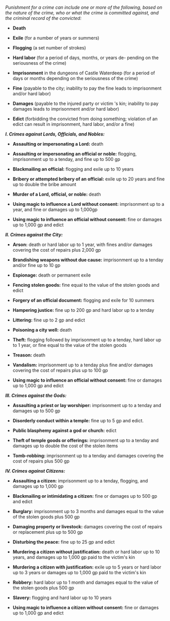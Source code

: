 _Punishment for a crime can include one or more of the following, based on the nature of the crime, who or what the crime is committed against, and the criminal record of the convicted:_

-   **Death**
    
-   **Exile** (for a number of years or summers)
    
-   **Flogging** (a set number of strokes)
    
-   **Hard labor** (for a period of days, months, or years de- pending on the seriousness of the crime)
    
-   **Imprisonment** in the dungeons of Castle Waterdeep (for a period of days or months depending on the seriousness of the crime)
    
-   **Fine** (payable to the city; inability to pay the fine leads to imprisonment and/or hard labor)
    
-   **Damages** (payable to the injured party or victim 's kin; inability to pay damages leads to imprisonment and/or hard labor)
    
-   **Edict** (forbidding the convicted from doing something; violation of an edict can result in imprisonment, hard labor, and/or a fine)
    

_**I. Crimes against Lords, Officials, and Nobles:**_

-   **Assaulting or impersonating a Lord:** death
    
-   **Assaulting or impersonating an official or noble:** flogging, imprisonment up to a tenday, and fine up to 500 gp
    
-   **Blackmailing an official:** flogging and exile up to 10 years
    
-   **Bribery or attempted bribery of an official:** exile up to 20 years and fine up to double the bribe amount
    
-   **Murder of a Lord, official, or noble:** death
    
-   **Using magic to influence a Lord without consent:** imprisonment up to a year, and fine or damages up to 1,000gp
    
-   **Using magic to influence an official without consent:** fine or damages up to 1,000 gp and edict
    

_**II. Crimes against the City:**_

-   **Arson:** death or hard labor up to 1 year, with fines and/or damages covering the cost of repairs plus 2,000 gp
    
-   **Brandishing weapons without due cause:** imprisonment up to a tenday and/or fine up to 10 gp
    
-   **Espionage:** death or permanent exile
    
-   **Fencing stolen goods:** fine equal to the value of the stolen goods and edict
    
-   **Forgery of an official document:** flogging and exile for 10 summers
    
-   **Hampering justice:** fine up to 200 gp and hard labor up to a tenday
    
-   **Littering:** fine up to 2 gp and edict
    
-   **Poisoning a city well:** death
    
-   **Theft:** flogging followed by imprisonment up to a tenday, hard labor up to 1 year, or fine equal to the value of the stolen goods
    
-   **Treason:** death
    
-   **Vandalism:** imprisonment up to a tenday plus fine and/or damages covering the cost of repairs plus up to 100 gp
    
-   **Using magic to influence an official without consent:** fine or damages up to 1,000 gp and edict
    

_**III. Crimes against the Gods:**_

-   **Assaulting a priest or lay worshiper:** imprisonment up to a tenday and damages up to 500 gp
    
-   **Disorderly conduct within a temple:** fine up to 5 gp and edict.
    
-   **Public blasphemy against a god or church:** edict
    
-   **Theft of temple goods or offerings:** imprisonment up to a tenday and damages up to double the cost of the stolen items
    
-   **Tomb-robbing:** imprisonment up to a tenday and damages covering the cost of repairs plus 500 gp
    

_**IV. Crimes against Citizens:**_

-   **Assaulting a citizen:** imprisonment up to a tenday, flogging, and damages up to 1,000 gp
    
-   **Blackmailing or intimidating a citizen:** fine or damages up to 500 gp and edict
    
-   **Burglary:** imprisonment up to 3 months and damages equal to the value of the stolen goods plus 500 gp
    
-   **Damaging property or livestock:** damages covering the cost of repairs or replacement plus up to 500 gp
    
-   **Disturbing the peace:** fine up to 25 gp and edict
    
-   **Murdering a citizen without justification:** death or hard labor up to 10 years, and damages up to 1,000 gp paid to the victim's kin
    
-   **Murdering a citizen with justification:** exile up to 5 years or hard labor up to 3 years or damages up to 1,000 gp paid to the victim's kin
    
-   **Robbery:** hard labor up to 1 month and damages equal to the value of the stolen goods plus 500 gp
    
-   **Slavery:** flogging and hard labor up to 10 years
    
-   **Using magic to influence a citizen without consent:** fine or damages up to 1,000 gp and edict